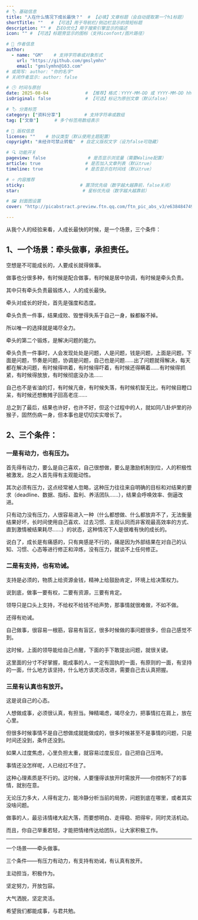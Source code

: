 ```yaml
---
# 🏷️ 基础信息
title: "人在什么情况下成长最快？"  # 【必填】文章标题（会自动提取第一个h1标题）
shortTitle: ""   # 【可选】用于导航栏/侧边栏显示的简短标题
description: "" # 【SEO优化】用于搜索引擎显示的描述
icon: "" # 【可选】标题旁显示的图标（支持iconfont/图片路径）

# 👤 作者信息
author: 
  - name: "GM"    # 支持字符串或对象形式
    url: "https://github.com/gmslymhn" 
    email: "gmslymhn@163.com"
# 或简写: author: "你的名字" 
# 关闭作者显示: author: false

# 🕒 时间与原创
date: 2025-08-04              # 【推荐】格式：YYYY-MM-DD 或 YYYY-MM-DD hh:mm:ss
isOriginal: false             # 【可选】标记为原创文章（默认false）

# 🏷️ 分类标签
category: ["资料分享"]         # 支持字符串或数组
tag: ["文章"]      # 多个标签用数组表示

# 📜 版权信息
license: ""    # 协议类型（默认使用主题配置）
copyright: "未经许可禁止转载"  # 自定义版权文字（设为false可隐藏）

# 🔍 功能开关
pageview: false                # 是否显示浏览量（需要Waline配置）
article: true                 # 是否加入文章列表（默认true）
timeline: true                # 是否显示在时间线（默认true）

# ⭐ 内容推荐
sticky:                     # 置顶优先级（数字越大越靠前，false关闭）
star:                        # 星标优先级（数字越大越靠前）

# 🖼️ 封面图设置
cover: "http://picabstract.preview.ftn.qq.com/ftn_pic_abs_v3/e6384847497632163c947cbd3ee890de17fb155f3dc904de2e3e05e33abc73caa5ae9c37576cad8a0060d172e5739f60?pictype=scale&from=30013&version=3.3.3.3&fname=2025-08-16JBelR.png&size=750"  # 文章卡片封面图（建议尺寸：1200×600）

---
```

从我个人的经验来看，人成长最快的时候，是一个场景，三个条件：
<!-- more -->

## 1、一个场景：牵头做事，承担责任。

空想是不可能成长的，人要成长就得做事。

做事也分很多种，有时候是配合做事，有时候是居中协调，有时候是牵头负责。

其中只有牵头负责最锻炼人，人的成长最快。

牵头对成长的好处，首先是强度和态度。

牵头负责一件事，结果成败、毁誉得失系于自己一身，躲都躲不掉。

所以唯一的选择就是竭尽全力。

牵头的第二个锻炼，是解决问题的能力。

牵头负责一件事时，人会发现处处是问题，人是问题，钱是问题，上面是问题，下面是问题，节奏是问题，协调是问题，自己也是问题……出了问题就得解决，每天都在解决问题，有时候得哄着，有时候得吓着，有时候还得瞒着……有时候得抓紧，有时候得放放，有时候彻底没办法……

自己也不是省油的灯，有时候亢奋，有时候失落，有时候机智无比，有时候目瞪口呆，有时候还想散摊子回高老庄……

总之到了最后，结果也许好，也许不好，但这个过程中的人，就如同八卦炉里的孙猴子，固然伤病一身，但本事也是切切实实增长了。

## 2、三个条件：

### 一是有动力，也有压力。

首先得有动力，要么是自己喜欢，自己很想做，要么是激励机制到位，人的积极性被激发。总之人首先得有主观能动性。

其次必须有压力，这点经常被人忽略，这种压力往往来自明确的目标和对结果的要求（deadline、数据、指标、盈利、养活团队……），结果会呼唤效率、倒逼改进。

只有动力没有压力，人很容易进入一种（什么都想做、什么都放弃不了，无法衡量结果好坏，长时间使用自己喜欢、过去习惯、主观认同而非客观最高效率的方式、直到激情被结果耗尽……）的状态，这种情况下人是很难有快的成长的。

说白了，成长是有痛感的，只有爽感是不行的，痛是因为外部结果在对自己的认知、习惯、心态等进行修正和淬炼，没有压力，就谈不上任何修正。

### 二是有支持，也有劝诫。

支持是必须的，物质上给资源金钱，精神上给鼓励肯定，环境上给决策权力。

说到底，做事一要有权，二要有资源，三要有肯定。

领导只是口头上支持，不给权不给钱不给声势，那事情就很难做，不如不做。

还得有劝诫。

自己做事，很容易一根筋，容易有盲区，很多时候做的事问题很多，但自己感觉不到。

这时候，上面的领导能给自己点醒，下面的手下敢提出问题，就很关键。

这里面的分寸不好掌握，能成事的人，一定有固执的一面，有原则的一面，有坚持的一面，什么地方该坚持，什么地方该灵活改进，需要自己去认真把握。

### 三是有认真也有放开。

这是说自己的心态。

人想做成事，必须很认真，有担当。殚精竭虑，竭尽全力，把事情扛在肩上，放在心里。

但很多时候事情不是自己想做成就能做成的，很多时候甚至不是事情的问题，只是时间还没到，条件还没到。

如果人过度焦虑，心里负担太重，就容易过度反应，自己把自己压垮。

事情还没怎样呢，人已经扛不住了。

这种心理素质是不行的。这时候，人要懂得该放开时需放开——你控制不了的事情，就别在意。

无论压力多大，人得有定力，能冷静分析当前的局势，问题到底在哪里，或者其实没啥问题。

做事的人，最忌讳情绪大起大落，而要想明白、走得稳、把得牢，同时灵活机动。

而且，你自己举重若轻，才能把情绪传达给团队，让大家积极工作。

------

一个场景——牵头做事。

三个条件——有压力有动力，有支持有劝诫，有认真有放开。

主动担当，积极作为。

坚定努力，开放包容。

大气洒脱，坚定灵活。

希望我们都能成事，与君共勉。